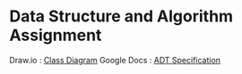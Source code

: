 # Data Structure and Algorithm Assignment

Draw.io : [Class Diagram](https://drive.google.com/file/d/1FVRCWOjlSDaAMUcRRjPHeiPaUzt5vi2c/view?usp=sharing)
Google Docs : [ADT Specification](https://docs.google.com/document/d/11FhzJuJ80bGqomXfEjpHrp_3pxNup10ZFGDAAINgoN8/edit?usp=sharing)
